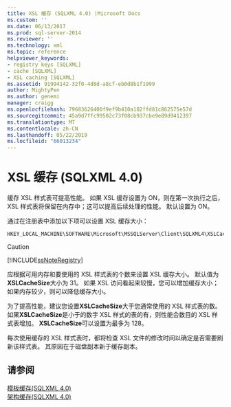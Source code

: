 ```yaml
---
title: XSL 缓存 (SQLXML 4.0) |Microsoft Docs
ms.custom: ''
ms.date: 06/13/2017
ms.prod: sql-server-2014
ms.reviewer: ''
ms.technology: xml
ms.topic: reference
helpviewer_keywords:
- registry keys [SQLXML]
- cache [SQLXML]
- XSL caching [SQLXML]
ms.assetid: 91994142-32f0-4d8d-a8cf-eb0d8b1f1999
author: MightyPen
ms.author: genemi
manager: craigg
ms.openlocfilehash: 79683626400f9ef9b410a182ffd81c862575e57d
ms.sourcegitcommit: 45a9d7ffc99502c73f08cb937cbe9e89d9412397
ms.translationtype: MT
ms.contentlocale: zh-CN
ms.lasthandoff: 05/22/2019
ms.locfileid: "66013234"
---
```

# <a name="xsl-caching-sqlxml-40"></a>XSL 缓存 (SQLXML 4.0)
  缓存 XSL 样式表可提高性能。 如果 XSL 缓存设置为 ON，则在第一次执行之后，XSL 样式表将保留在内存中；这可以提高后续处理的性能。 默认设置为 ON。  
  
 通过在注册表中添加以下项可以设置 XSL 缓存大小：  
  
```  
HKEY_LOCAL_MACHINE\SOFTWARE\Microsoft\MSSQLServer\Client\SQLXML4\XSLCacheSize  
```  
  
> [!CAUTION]  
>  [!INCLUDE[ssNoteRegistry](../../../includes/ssnoteregistry-md.md)]  
  
 应根据可用内存和要使用的 XSL 样式表的个数来设置 XSL 缓存大小。 默认值为**XSLCacheSize**大小为 31。 如果 XSL 访问看起来较慢，您可以增加缓存大小；如果内存较少，则可以降低缓存大小。  
  
 为了提高性能，建议您设置**XSLCacheSize**大于您通常使用的 XSL 样式表的数。 如果**XSLCacheSize**是小于的数字 XSL 样式的表的有，则性能会数目的 XSL 样式表增加。 **XSLCacheSize**可以设置为最多为 128。  
  
 每次使用缓存的 XSL 样式表时，都将检查 XSL 文件的修改时间以确定是否需要刷新该样式表。 其原因在于磁盘副本新于缓存副本。  
  
## <a name="see-also"></a>请参阅  
 [模板缓存&#40;SQLXML 4.0&#41;](template-caching-sqlxml-4-0.md)   
 [架构缓存&#40;SQLXML 4.0&#41;](schema-caching-sqlxml-4-0.md)  
  
  
